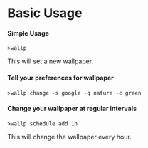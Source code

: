 # Basic Usage

#### Simple Usage

`>wallp`

This will set a new wallpaper.


#### Tell your preferences for wallpaper

`>wallp change -s google -q nature -c green`


#### Change your wallpaper at regular intervals

`>wallp schedule add 1h`

This will change the wallpaper every hour.

